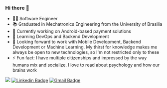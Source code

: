 ### Hi there 👋
- 👨‍💻 Software Engineer
- 📚 Graduated in Mechatronics Engineering from the University of Brasilia
- 🔭 Currently working on Android-based payment solutions 
- 🌱 Learning DevOps and Backend Development
- 👯 Looking forward to work with Mobile Development, Backend Development or Machine Learning. My thirst for knowledge makes me always be open to new technologies, so I'm not restricted only to these  
- ⚡ Fun fact: I have multiple citizenships and impressed by the way humans mix and socialize. I love to read about psychology and how our brains work 

![](https://komarev.com/ghpvc/?username=abdullah-zaiter&color=blueviolet) 
[![Linkedin Badge](https://img.shields.io/badge/-LinkedIn-blue?style=flat-square&logo=Linkedin&logoColor=white&link=https://www.linkedin.com/in/abdullah-zaiter/)](https://www.linkedin.com/in/abdullah-zaiter/) 
[![Gmail Badge](https://img.shields.io/badge/-Gmail-c14438?style=flat-square&logo=Gmail&logoColor=white&link=mailto:abdu.zaiter@gmail.com)](mailto:abdu.zaiter@gmail.com)
